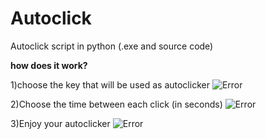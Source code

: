 # Autoclick

Autoclick script in python (.exe and source code)

**how does it work?**

1)choose the key that will be used as autoclicker
![Error](https://i.imgur.com/NB8WRJf.png)

2)Choose the time between each click (in seconds)
![Error](https://i.imgur.com/eHIHkW0.png)

3)Enjoy your autoclicker
![Error](https://i.imgur.com/UXbYUwE.png)

